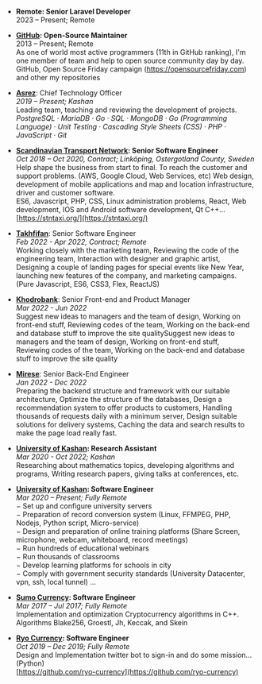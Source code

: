 *   **Remote: Senior Laravel Developer**  
    2023 – Present; Remote

*   **[GitHub](https://github.com/): Open-Source Maintainer**  
    2013 – Present; Remote  
    As one of world most active programmers (11th in GitHub ranking), I'm one member of team and help to open source community day by day.  
    GitHub, Open Source Friday campaign (https://opensourcefriday.com) and other my repositories
  
*   **[Asrez](https://asrez.com/)**: Chief Technology Officer  
    _2019 – Present; Kashan_  
    Leading team, teaching and reviewing the development of projects.  
    _PostgreSQL · MariaDB · Go · SQL · MongoDB · Go (Programming Language) · Unit Testing · Cascading Style Sheets (CSS) · PHP · JavaScript · Git_
  
*   **[Scandinavian Transport Network](https://stntaxi.se/): Senior Software Engineer**  
    _Oct 2018 – Oct 2020, Contract; Linköping, Ostergotland County, Sweden_  
    Help shape the business from start to final. To reach the customer and support problems. (AWS, Google Cloud, Web Services, etc) Web design, development of mobile applications and map and location infrastructure, driver and customer software.  
    ES6, Javascript, PHP, CSS, Linux administration problems, React, Web development, IOS and Android software development, Qt C++…  
    [https://stntaxi.org/](https://stntaxi.org/)
  
*   **[Takhfifan](https://takhfifan.com/)**: Senior Software Engineer  
    _Feb 2022 - Apr 2022, Contract; Remote_  
    Working closely with the marketing team, Reviewing the code of the engineering team, Interaction with designer and graphic artist, Designing a couple of landing pages for special events like New Year, launching new features of the company, and marketing campaigns. (Pure Javascript, ES6, CSS3, Flex, ReactJS)

*   **[Khodrobank](https://www.khodrobank.com/)**: Senior Front-end and Product Manager  
    _Mar 2022 - Jun 2022_  
    Suggest new ideas to managers and the team of design,
    Working on front-end stuff,
    Reviewing codes of the team,
    Working on the back-end and database stuff to improve the site qualitySuggest new ideas to managers and the team of design, Working on front-end stuff, Reviewing codes of the team, Working on the back-end and database stuff to improve the site quality

*   **[Mirese](https://mirese.ir)**: Senior Back-End Engineer  
     _Jan 2022 - Dec 2022_  
     Preparing the backend structure and framework with our suitable architecture,
     Optimize the structure of the databases,
     Design a recommendation system to offer products to customers,
     Handling thousands of requests daily with a minimum server,
     Design suitable solutions for delivery systems,
     Caching the data and search results to make the page load really fast.

*   **[University of Kashan](https://kashanu.ac.ir/en/): Research Assistant**  
    _Mar 2020 - Oct 2022; Kashan_  
    Researching about mathematics topics, developing algorithms and programs, Writing research papers, giving talks at conferences, etc.
  
*   **[University of Kashan](https://kashanu.ac.ir/): Software Engineer**  
    _Mar 2020 – Present; Fully Remote_  
    − Set up and configure university servers  
    − Preparation of record conversion system (Linux, FFMPEG, PHP, Nodejs, Python script, Micro-service)  
    − Design and preparation of online training platforms (Share Screen, microphone, webcam, whiteboard, record meetings)  
    − Run hundreds of educational webinars  
    − Run thousands of classrooms  
    − Develop learning platforms for schools in city  
    − Comply with government security standards (University Datacenter, vpn, ssh, local tunnel) …
  
*   **[Sumo Currency](https://www.sumokoin.org): Software Engineer**  
    _Mar 2017 – Jul 2017; Fully Remote_  
    Implementation and optimization Cryptocurrency algorithms in C++.  
    Algorithms Blake256, Groestl, Jh, Keccak, and Skein
  
*   **[Ryo Currency](https://ryo-currency.com/): Software Engineer**  
    _Oct 2019 – Dec 2019; Fully Remote_  
    Design and Implementation twitter bot to sign-in and do some mission... (Python)  
    [https://github.com/ryo-currency](https://github.com/ryo-currency)

